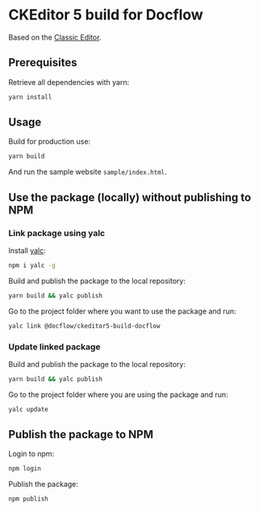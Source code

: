 # CKEditor 5 build for Docflow

Based on the [Classic Editor](https://github.com/ckeditor/ckeditor5-editor-classic).

## Prerequisites

Retrieve all dependencies with yarn:

```sh
yarn install
```

## Usage

Build for production use:

```sh
yarn build
```

And run the sample website `sample/index.html`.

## Use the package (locally) without publishing to NPM
### Link package using yalc
Install [yalc](https://www.npmjs.com/package/yalc):
```sh
npm i yalc -g
```

Build and publish the package to the local repository:
```sh
yarn build && yalc publish
```

Go to the project folder where you want to use the package and run:
```sh
yalc link @docflow/ckeditor5-build-docflow
```
### Update linked package
Build and publish the package to the local repository:
```sh
yarn build && yalc publish
```
Go to the project folder where you are using the package and run:
```sh
yalc update
```

## Publish the package to NPM
Login to npm:
```sh
npm login
```

Publish the package:
```sh
npm publish
```
